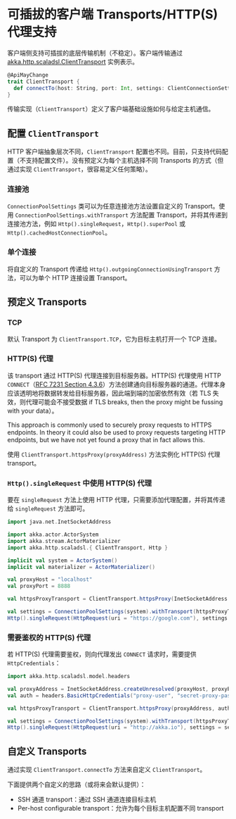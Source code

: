 # 可插拔的客户端 Transports/HTTP(S) 代理支持

客户端侧支持可插拔的底层传输机制（不稳定）。客户端传输通过 [akka.http.scaladsl.ClientTransport](https://doc.akka.io/api/akka-http/10.0.10/akka/http/scaladsl/ClientTransport.html) 实例表示。

```scala
@ApiMayChange
trait ClientTransport {
  def connectTo(host: String, port: Int, settings: ClientConnectionSettings)(implicit system: ActorSystem): Flow[ByteString, ByteString, Future[OutgoingConnection]]
}
```

传输实现（`ClientTransport`）定义了客户端基础设施如何与给定主机通信。

## 配置 `ClientTransport`

HTTP 客户端抽象层次不同，`ClientTransport` 配置也不同。目前，只支持代码配置（不支持配置文件）。没有预定义为每个主机选择不同 Transports 的方式（但通过实现 `ClientTransport`，很容易定义任何策略）。

### 连接池

`ConnectionPoolSettings` 类可以为任意连接池方法设置自定义的 Transport。使用 `ConnectionPoolSettings.withTransport` 方法配置 Transport，并将其传递到连接池方法，例如 `Http().singleRequest`，`Http().superPool` 或 `Http().cachedHostConnectionPool`。

### 单个连接

将自定义的 Transport 传递给 `Http().outgoingConnectionUsingTransport` 方法，可以为单个 HTTP 连接设置 Transport。

## 预定义 Transports

### TCP

默认 Transport 为 `ClientTransport.TCP`，它为目标主机打开一个 TCP 连接。

### HTTP(S) 代理

该 transport 通过 HTTP(S) 代理连接到目标服务器。HTTP(S) 代理使用 HTTP `CONNECT`（[RFC 7231 Section 4.3.6](https://tools.ietf.org/html/rfc7231#section-4.3.6)）方法创建通向目标服务器的通道。代理本身应该透明地将数据转发给目标服务器，因此端到端的加密依然有效（若 TLS 失效，则代理可能会不接受数据 if TLS breaks, then the proxy might be fussing with your data）。

This approach is commonly used to securely proxy requests to HTTPS endpoints. In theory it could also be used to proxy requests targeting HTTP endpoints, but we have not yet found a proxy that in fact allows this.

使用 `ClientTransport.httpsProxy(proxyAddress)` 方法实例化 HTTP(S) 代理 transport。

### `Http().singleRequest` 中使用 HTTP(S) 代理

要在 `singleRequest` 方法上使用 HTTP 代理，只需要添加代理配置，并将其传递给 `singleRequest` 方法即可。

```scala
import java.net.InetSocketAddress

import akka.actor.ActorSystem
import akka.stream.ActorMaterializer
import akka.http.scaladsl.{ ClientTransport, Http }

implicit val system = ActorSystem()
implicit val materializer = ActorMaterializer()

val proxyHost = "localhost"
val proxyPort = 8888

val httpsProxyTransport = ClientTransport.httpsProxy(InetSocketAddress.createUnresolved(proxyHost, proxyPort))

val settings = ConnectionPoolSettings(system).withTransport(httpsProxyTransport)
Http().singleRequest(HttpRequest(uri = "https://google.com"), settings = settings)
```

### 需要鉴权的 HTTP(S) 代理

若 HTTP(S) 代理需要鉴权，则向代理发出 `CONNECT` 请求时，需要提供 `HttpCredentials`：

```scala
import akka.http.scaladsl.model.headers

val proxyAddress = InetSocketAddress.createUnresolved(proxyHost, proxyPort)
val auth = headers.BasicHttpCredentials("proxy-user", "secret-proxy-pass-dont-tell-anyone")

val httpsProxyTransport = ClientTransport.httpsProxy(proxyAddress, auth)

val settings = ConnectionPoolSettings(system).withTransport(httpsProxyTransport)
Http().singleRequest(HttpRequest(uri = "http://akka.io"), settings = settings)
```

## 自定义 Transports

通过实现 `ClientTransport.connectTo` 方法来自定义 `ClientTransport`。

下面提供两个自定义的思路（或将来会默认提供）：

* SSH 通道 transport：通过 SSH 通道连接目标主机
* Per-host configurable transport：允许为每个目标主机配置不同 transport
